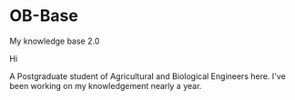 # OB-Base
My knowledge base 2.0

Hi

A Postgraduate student of Agricultural and Biological Engineers here.
I've been working on my knowledgement nearly a year.
